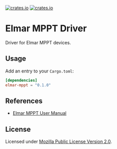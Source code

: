 [![crates.io](https://img.shields.io/crates/v/elmar-mppt.svg)](https://crates.io/crates/elmar-mppt)
[![crates.io](https://img.shields.io/crates/d/elmar-mppt.svg)](https://crates.io/crates/elmar-mppt)

# Elmar MPPT Driver

Driver for Elmar MPPT devices.

## Usage

Add an entry to your `Cargo.toml`:

```toml
[dependencies]
elmar-mppt = "0.1.0"
```

## References

- [Elmar MPPT User Manual](https://www.prohelion.com/wp-content/uploads/2021/02/Elmar_Solar_MPPT_Best_2021.pdf)

## License

Licensed under [Mozilla Public License Version 2.0](https://www.mozilla.org/en-US/MPL/2.0/).
